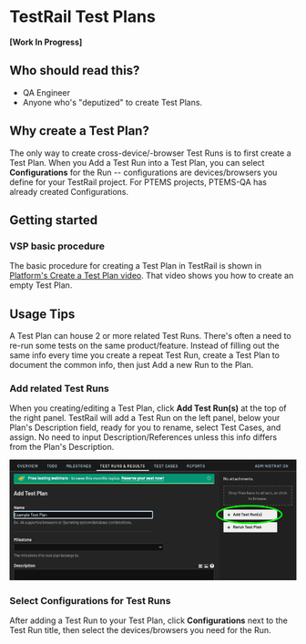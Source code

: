 # TestRail Test Plans

**[Work In Progress]**

## Who should read this?

- QA Engineer
- Anyone who's "deputized" to create Test Plans.

## Why create a Test Plan?

The only way to create cross-device/-browser Test Runs is to first create a Test Plan.  When you Add a Test Run into a Test Plan, you can select **Configurations** for the Run -- configurations are devices/browsers you define for your TestRail project.  For PTEMS projects, PTEMS-QA has already created Configurations.

## Getting started

### VSP basic procedure

The basic procedure for creating a Test Plan in TestRail is shown in [Platform's Create a Test Plan video](https://drive.google.com/file/d/1v5KIR3KJHkypfm7QJje0O7xo6aEtcCaC/view). That video shows you how to create an empty Test Plan.

## Usage Tips

A Test Plan can house 2 or more related Test Runs.  There's often a need to re-run some tests on the same product/feature.  Instead of filling out the same info every time you create a repeat Test Run, create a Test Plan to document the common info, then just Add a new Run to the Plan.

### Add related Test Runs

When you creating/editing a Test Plan, click **Add Test Run(s)** at the top of the right panel.  TestRail will add a Test Run on the left panel, below your Plan's Description field, ready for you to rename, select Test Cases, and assign.  No need to input Description/References unless this info differs from the Plan's Description.

![TestRail Test Plan Add Runs screenshot][tr-plan-add-run]

### Select Configurations for Test Runs

After adding a Test Run to your Test Plan, click **Configurations** next to the Test Run title, then select the devices/browsers you need for the Run.


[tr-plan-add-run]: ../images/tr-plan-add-run.png
